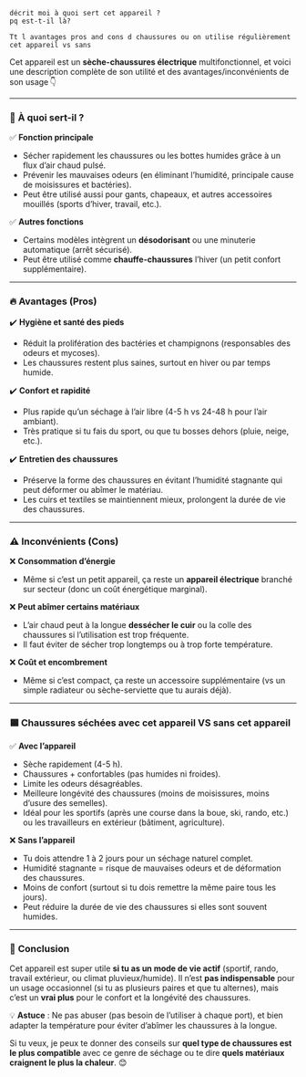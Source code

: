 ```
décrit moi à quoi sert cet appareil ? 
pq est-t-il là? 

Tt l avantages pros and cons d chaussures ou on utilise régulièrement cet appareil vs sans 
```

Cet appareil est un **sèche-chaussures électrique** multifonctionnel, et voici une description complète de son utilité et des avantages/inconvénients de son usage 👇

------

### 🎯 **À quoi sert-il ?**

✅ **Fonction principale**

- Sécher rapidement les chaussures ou les bottes humides grâce à un flux d’air chaud pulsé.
- Prévenir les mauvaises odeurs (en éliminant l’humidité, principale cause de moisissures et bactéries).
- Peut être utilisé aussi pour gants, chapeaux, et autres accessoires mouillés (sports d’hiver, travail, etc.).

✅ **Autres fonctions**

- Certains modèles intègrent un **désodorisant** ou une minuterie automatique (arrêt sécurisé).
- Peut être utilisé comme **chauffe-chaussures** l’hiver (un petit confort supplémentaire).

------

### 🔥 **Avantages (Pros)**

✔️ **Hygiène et santé des pieds**

- Réduit la prolifération des bactéries et champignons (responsables des odeurs et mycoses).
- Les chaussures restent plus saines, surtout en hiver ou par temps humide.

✔️ **Confort et rapidité**

- Plus rapide qu’un séchage à l’air libre (4-5 h vs 24-48 h pour l’air ambiant).
- Très pratique si tu fais du sport, ou que tu bosses dehors (pluie, neige, etc.).

✔️ **Entretien des chaussures**

- Préserve la forme des chaussures en évitant l’humidité stagnante qui peut déformer ou abîmer le matériau.
- Les cuirs et textiles se maintiennent mieux, prolongent la durée de vie des chaussures.

------

### ⚠️ **Inconvénients (Cons)**

❌ **Consommation d’énergie**

- Même si c’est un petit appareil, ça reste un **appareil électrique** branché sur secteur (donc un coût énergétique marginal).

❌ **Peut abîmer certains matériaux**

- L’air chaud peut à la longue **dessécher le cuir** ou la colle des chaussures si l’utilisation est trop fréquente.
- Il faut éviter de sécher trop longtemps ou à trop forte température.

❌ **Coût et encombrement**

- Même si c’est compact, ça reste un accessoire supplémentaire (vs un simple radiateur ou sèche-serviette que tu aurais déjà).

------

### 🟦 **Chaussures séchées avec cet appareil VS sans cet appareil**

✅ **Avec l’appareil**

- Sèche rapidement (4-5 h).
- Chaussures + confortables (pas humides ni froides).
- Limite les odeurs désagréables.
- Meilleure longévité des chaussures (moins de moisissures, moins d’usure des semelles).
- Idéal pour les sportifs (après une course dans la boue, ski, rando, etc.) ou les travailleurs en extérieur (bâtiment, agriculture).

❌ **Sans l’appareil**

- Tu dois attendre 1 à 2 jours pour un séchage naturel complet.
- Humidité stagnante = risque de mauvaises odeurs et de déformation des chaussures.
- Moins de confort (surtout si tu dois remettre la même paire tous les jours).
- Peut réduire la durée de vie des chaussures si elles sont souvent humides.

------

### 🚀 **Conclusion**

Cet appareil est super utile **si tu as un mode de vie actif** (sportif, rando, travail extérieur, ou climat pluvieux/humide). Il n’est **pas indispensable** pour un usage occasionnel (si tu as plusieurs paires et que tu alternes), mais c’est un **vrai plus** pour le confort et la longévité des chaussures.

💡 **Astuce** : Ne pas abuser (pas besoin de l’utiliser à chaque port), et bien adapter la température pour éviter d’abîmer les chaussures à la longue.

Si tu veux, je peux te donner des conseils sur **quel type de chaussures est le plus compatible** avec ce genre de séchage ou te dire **quels matériaux craignent le plus la chaleur**. 😊